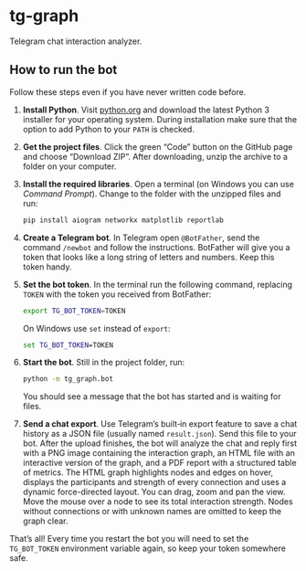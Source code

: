 # tg-graph

Telegram chat interaction analyzer.

## How to run the bot

Follow these steps even if you have never written code before.

1. **Install Python**. Visit [python.org](https://www.python.org/downloads/) and download
   the latest Python 3 installer for your operating system. During installation
   make sure that the option to add Python to your `PATH` is checked.

2. **Get the project files**. Click the green “Code” button on the GitHub page
   and choose “Download ZIP”. After downloading, unzip the archive to a folder on
   your computer.

3. **Install the required libraries**. Open a terminal (on Windows you can use
   *Command Prompt*). Change to the folder with the unzipped files and run:

   ```bash
   pip install aiogram networkx matplotlib reportlab
   ```

4. **Create a Telegram bot**. In Telegram open `@BotFather`, send the command
   `/newbot` and follow the instructions. BotFather will give you a token that
   looks like a long string of letters and numbers. Keep this token handy.

5. **Set the bot token**. In the terminal run the following command, replacing
   `TOKEN` with the token you received from BotFather:

   ```bash
   export TG_BOT_TOKEN=TOKEN
   ```

   On Windows use `set` instead of `export`:

   ```cmd
   set TG_BOT_TOKEN=TOKEN
   ```

6. **Start the bot**. Still in the project folder, run:

   ```bash
   python -m tg_graph.bot
   ```

   You should see a message that the bot has started and is waiting for files.

7. **Send a chat export**. Use Telegram’s built‑in export feature to save a chat
   history as a JSON file (usually named `result.json`). Send this file to your
   bot. After the upload finishes, the bot will analyze the chat and reply first
   with a PNG image containing the interaction graph, an HTML file with an
   interactive version of the graph, and a PDF report with a structured table of
  metrics. The HTML graph highlights nodes and edges on hover, displays the
  participants and strength of every connection and uses a dynamic
  force-directed layout. You can drag, zoom and pan the view. Move the mouse
  over a node to see its total interaction strength.
   Nodes without connections or with unknown names are omitted to keep the graph clear.

That’s all! Every time you restart the bot you will need to set the
`TG_BOT_TOKEN` environment variable again, so keep your token somewhere safe.
